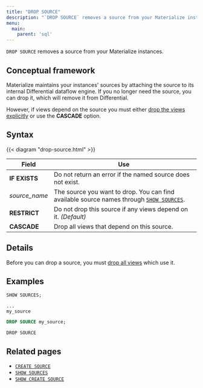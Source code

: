```yaml
---
title: "DROP SOURCE"
description: "`DROP SOURCE` removes a source from your Materialize instances."
menu:
  main:
    parent: 'sql'
---
```


`DROP SOURCE` removes a source from your Materialize instances.

## Conceptual framework

Materialize maintains your instances' sources by attaching the source to its
internal Differential dataflow engine. If you no longer need the source, you can
drop it, which will remove it from Differential.

However, if views depend on the source you must either [drop the views
explicitly](../drop-view) or use the **CASCADE** option.

## Syntax

{{< diagram "drop-source.html" >}}

Field | Use
------|-----
**IF EXISTS** | Do not return an error if the named source does not exist.
_source&lowbar;name_ | The source you want to drop. You can find available source names through [`SHOW SOURCES`](../show-sources).
**RESTRICT** | Do not drop this source if any views depend on it. _(Default)_
**CASCADE** | Drop all views that depend on this source.

## Details

Before you can drop a source, you must [drop all views](../drop-view) which use
it.

## Examples

```sql
SHOW SOURCES;
```
```nofmt
...
my_source
```
```sql
DROP SOURCE my_source;
```
```nofmt
DROP SOURCE
```

## Related pages

- [`CREATE SOURCE`](../create-source)
- [`SHOW SOURCES`](../show-sources)
- [`SHOW CREATE SOURCE`](../show-create-source)

